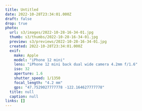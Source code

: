 ```yaml
---
title: Untitled
date: 2022-10-28T23:34:01.000Z
draft: false
drop: true
photo:
  url: s3/images/2022-10-28-16-34-01.jpg
  thumb: s3/thumbs/2022-10-28-16-34-01.jpg
  preview: s3/previews/2022-10-28-16-34-01.jpg
  created: 2022-10-28T23:34:01.000Z
  exif:
    make: Apple
    model: "iPhone 12 mini"
    lens: "iPhone 12 mini back dual wide camera 4.2mm f/1.6"
    iso: 32
    aperture: 1.6
    shutter_speed: 1/1350
    focal_length: "4.2 mm"
    gps: "47.7529027777778 -122.164627777778"
  title: null
  caption: null
links: []
---
```

